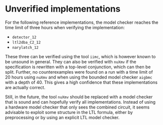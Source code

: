 # Unverified implementations

For the following reference implementations, the model checker reaches the
time limit of three hours when verifying the implementation:

- `detector_12`
- `ltl2dba_C2_12`
- `narylatch_12`

These three can be verified using the tool `iimc`, which is however known to be
unsound in general. They can also be verified with `nuXmv` if the specification
is rewritten with a top-level conjunction, which can then be split. Further, no
counterexamples were found on a run with a time limit of 20 hours using `nuXmv`
and when using the bounded model checker `aigbmc` with a depth of 40. This
gives a high confidence that these implementations are actually correct.

Still, in the future, the tool `nuXmv` should be replaced with a model checker
that is sound and can hopefully verify all implementations. Instead of using a
hardware model checker that only sees the combined circuit, it seems advisable
to exploit some structure in the LTL formula, either by preprocessing or by
using an explicit LTL model checker.
